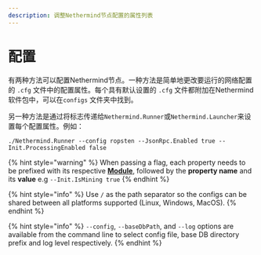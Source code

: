 ```yaml
---
description: 调整Nethermind节点配置的属性列表
---
```


# 配置

有两种方法可以配置Nethermind节点。一种方法是简单地更改要运行的网络配置的 `.cfg` 文件中的配置属性。每个具有默认设置的 `.cfg` 文件都附加在Nethermind软件包中，可以在`configs` 文件夹中找到。

另一种方法是通过将标志传递给`Nethermind.Runner`或`Nethermind.Launcher`来设置每个配置属性。例如：

```text
./Nethermind.Runner --config ropsten --JsonRpc.Enabled true --Init.ProcessingEnabled false
```

{% hint style="warning" %}
When passing a flag, each property needs to be prefixed with its respective [**Module**](), followed by the **property name** and its **value** e.g `--Init.IsMining true`
{% endhint %}

{% hint style="info" %}
Use `/` as the path separator so the configs can be shared between all platforms supported \(Linux, Windows, MacOS\).
{% endhint %}

{% hint style="info" %}
`--config`, `--baseDbPath`, and `--log` options are available from the command line to select config file, base DB directory prefix and log level respectively.
{% endhint %}



